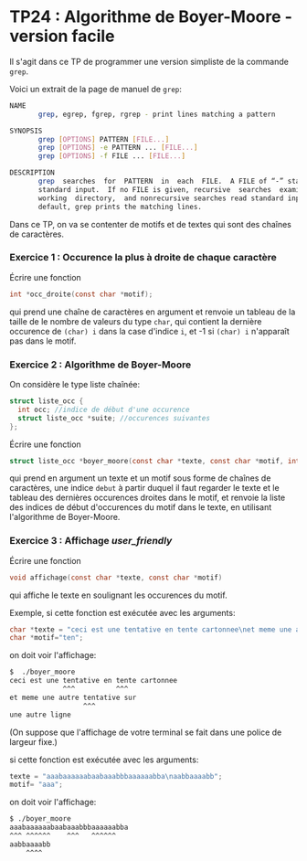 TP24 : Algorithme de Boyer-Moore - version facile
==

Il s'agit dans ce TP de programmer une version simpliste de la
commande `grep`.

Voici un extrait de la page de manuel de `grep`:

```bash
NAME
       grep, egrep, fgrep, rgrep - print lines matching a pattern

SYNOPSIS
       grep [OPTIONS] PATTERN [FILE...]
       grep [OPTIONS] -e PATTERN ... [FILE...]
       grep [OPTIONS] -f FILE ... [FILE...]

DESCRIPTION
       grep  searches  for  PATTERN  in  each  FILE.  A FILE of “-” stands for
       standard input.  If no FILE is given, recursive  searches  examine  the
       working  directory,  and nonrecursive searches read standard input.  By
       default, grep prints the matching lines.
```

Dans ce TP, on va se contenter de motifs et de textes qui sont des
chaînes de caractères.

### Exercice 1 : Occurence la plus à droite de chaque caractère

Écrire une fonction

```C
int *occ_droite(const char *motif);
```

qui prend une chaîne de caractères en argument et renvoie un tableau
de la taille de le nombre de valeurs du type `char`, qui contient la
dernière occurence de `(char) i` dans la case d'indice `i`, et -1 si
`(char) i` n'apparaît pas dans le motif.


### Exercice 2 : Algorithme de Boyer-Moore

On considère le type liste chaînée:

```C
struct liste_occ {
  int occ; //indice de début d'une occurence
  struct liste_occ *suite; //occurences suivantes
};
```

Écrire une fonction

```C
struct liste_occ *boyer_moore(const char *texte, const char *motif, int debut, int *droite);
```

qui prend en argument un texte et un motif sous forme de chaînes de
caractères, une indice `debut` à partir duquel il faut regarder le
texte et le tableau des dernières occurences droites dans le motif, et
renvoie la liste des indices de début d'occurences du motif dans le
texte, en utilisant l'algorithme de Boyer-Moore.

### Exercice 3 : Affichage _user\_friendly_

Écrire une fonction

```C
void affichage(const char *texte, const char *motif)
```

qui affiche le texte en soulignant les occurences du motif.

Exemple, si cette fonction est exécutée avec les arguments:

```C
char *texte = "ceci est une tentative en tente cartonnee\net meme une autre tentative sur\nune autre ligne\n";
char *motif="ten";
```
on doit voir l'affichage:

```bash
$  ./boyer_moore 
ceci est une tentative en tente cartonnee
             ^^^          ^^^
et meme une autre tentative sur
                  ^^^
une autre ligne

```

(On suppose que l'affichage de votre terminal se fait dans une police
de largeur fixe.)

si cette fonction est exécutée avec les arguments:

```C
texte = "aaabaaaaaabaabaaabbbaaaaaabba\naabbaaaabb";
motif= "aaa";
```

on doit voir l'affichage:

```bash
$ ./boyer_moore
aaabaaaaaabaabaaabbbaaaaaabba
^^^ ^^^^^^    ^^^   ^^^^^^
aabbaaaabb
    ^^^^
```
